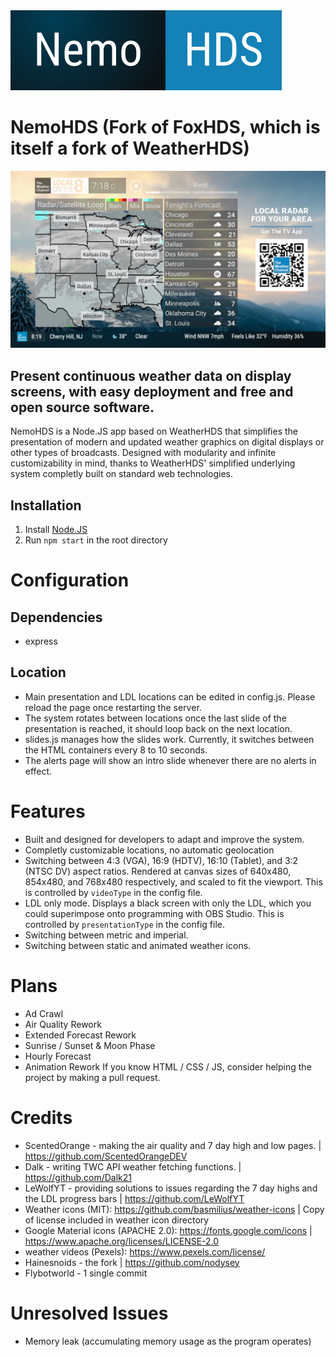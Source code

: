 <img src="https://github.com/Nodysey/NemoHDS/blob/main/public/images/hdslogo_2024.png">
<h1>NemoHDS (Fork of FoxHDS, which is itself a fork of WeatherHDS)</h1>

![screenshot](https://github.com/Nodysey/NemoHDS/blob/main/public/images/screenshot.png)

## Present continuous weather data on display screens, with easy deployment and free and open source software.
NemoHDS is a Node.JS app based on WeatherHDS that simplifies the presentation of modern and updated weather graphics on digital displays or other types of broadcasts. Designed with modularity and infinite customizability in mind, thanks to WeatherHDS' simplified underlying system completly built on standard web technologies.

## Installation
1. Install [Node.JS](https://nodejs.org)
2. Run `npm start` in the root directory

# Configuration
## Dependencies
- express

## Location
- Main presentation and LDL locations can be edited in config.js. Please reload the page once restarting the server.
- The system rotates between locations once the last slide of the presentation is reached, it should loop back on the next location.
- slides.js manages how the slides work. Currently, it switches between the HTML containers every 8 to 10 seconds.
- The alerts page will show an intro slide whenever there are no alerts in effect.

# Features
- Built and designed for developers to adapt and improve the system.
- Completly customizable locations, no automatic geolocation
- Switching between 4:3 (VGA), 16:9 (HDTV), 16:10 (Tablet), and 3:2 (NTSC DV) aspect ratios. Rendered at canvas sizes of 640x480, 854x480, and 768x480 respectively, and scaled to fit the viewport. This is controlled by `videoType` in the config file.
- LDL only mode. Displays a black screen with only the LDL, which you could superimpose onto programming with OBS Studio. This is controlled by `presentationType` in the config file.
- Switching between metric and imperial.
- Switching between static and animated weather icons.

# Plans
- Ad Crawl
- Air Quality Rework
- Extended Forecast Rework
- Sunrise / Sunset & Moon Phase
- Hourly Forecast
- Animation Rework
If you know HTML / CSS / JS, consider helping the project by making a pull request.


# Credits
- ScentedOrange - making the air quality and 7 day high and low pages. | https://github.com/ScentedOrangeDEV
- Dalk - writing TWC API weather fetching functions. | https://github.com/Dalk21
- LeWolfYT - providing solutions to issues regarding the 7 day highs and the LDL progress bars | https://github.com/LeWolfYT
- Weather icons (MIT): https://github.com/basmilius/weather-icons | Copy of license included in weather icon directory
- Google Material icons (APACHE 2.0): https://fonts.google.com/icons | https://www.apache.org/licenses/LICENSE-2.0
- weather videos (Pexels): https://www.pexels.com/license/
- Hainesnoids - the fork | https://github.com/nodysey
- Flybotworld - 1 single commit

# Unresolved Issues
- Memory leak (accumulating memory usage as the program operates)

